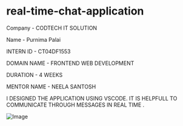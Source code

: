# real-time-chat-application

Company - CODTECH IT SOLUTION

Name - Purnima Palai

INTERN ID - CT04DF1553

DOMAIN NAME - FRONTEND WEB DEVELOPMENT

DURATION - 4 WEEKS

MENTOR NAME - NEELA SANTOSH

I DESIGNED THE APPLICATION USING VSCODE. IT IS HELPFULL TO COMMUNICATE THROUGH MESSAGES IN REAL TIME .

![Image](https://github.com/user-attachments/assets/706c3864-647e-4b99-b622-841f6b629589)
